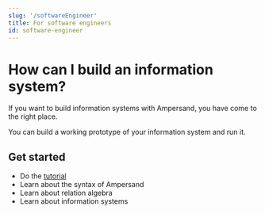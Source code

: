 ```yaml
---
slug: '/softwareEngineer'
title: For software engineers
id: software-engineer
---
```


# How can I build an information system?
If you want to build information systems with Ampersand, you have come to the right place.

You can build a working prototype of your information system and run it.

## Get started
* Do the [tutorial](https://github.com/AmpersandTarski/Ampersand/tree/main/docs/tutorial-rap3)
* Learn about the syntax of Ampersand
* Learn about relation algebra
* Learn about information systems
